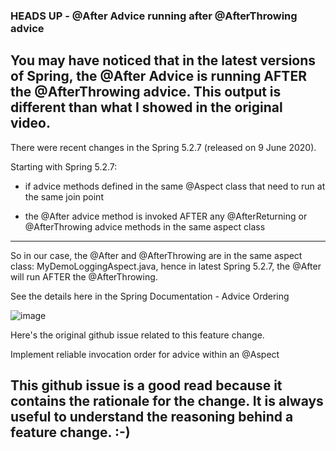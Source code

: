 ### HEADS UP - @After Advice running after @AfterThrowing advice
## You may have noticed that in the latest versions of Spring, the @After Advice is running AFTER the @AfterThrowing advice. This output is different than what I showed in the original video.

There were recent changes in the Spring 5.2.7 (released on 9 June 2020).

Starting with Spring 5.2.7:

- if advice methods defined in the same @Aspect class that need to run at the same join point

- the @After advice method is invoked AFTER any @AfterReturning or @AfterThrowing advice methods in the same aspect class

---

So in our case, the @After and @AfterThrowing are in the same aspect class: MyDemoLoggingAspect.java, hence in latest Spring 5.2.7, the @After will run AFTER the @AfterThrowing.

See the details here in the Spring Documentation - Advice Ordering

![image](https://user-images.githubusercontent.com/48476504/138268811-efd5f3ca-42ee-4808-ac75-5e79214f4407.png)

Here's the original github issue related to this feature change.

Implement reliable invocation order for advice within an @Aspect

This github issue is a good read because it contains the rationale for the change. It is always useful to understand the reasoning behind a feature change. :-)
---
